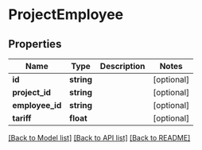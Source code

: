 # ProjectEmployee

## Properties

 Name            | Type       | Description | Notes      
-----------------|------------|-------------|------------
 **id**          | **string** |             | [optional] 
 **project_id**  | **string** |             | [optional] 
 **employee_id** | **string** |             | [optional] 
 **tariff**      | **float**  |             | [optional] 

[[Back to Model list]](../../README.md#documentation-for-models) [[Back to API list]](../../README.md#documentation-for-api-endpoints) [[Back to README]](../../README.md)


